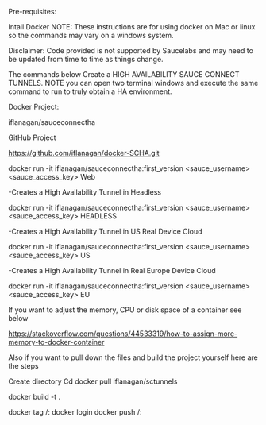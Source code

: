 
Pre-requisites:

Intall Docker
NOTE: These instructions are for using docker on Mac or linux so the commands may vary on a windows system.

Disclaimer: Code provided is not supported by Saucelabs and may need to be updated from time to time
as things change.


The commands below Create a HIGH AVAILABILITY SAUCE CONNECT TUNNELS. NOTE you can open two terminal windows and execute the same command to run to truly obtain a HA environment. 


Docker Project: 

iflanagan/sauceconnectha

GitHub Project

https://github.com/iflanagan/docker-SCHA.git
 

docker run -it iflanagan/sauceconnectha:first_version <sauce_username> <sauce_access_key> Web <TunnelIdentifierName>


-Creates a High Availability Tunnel in Headless

docker run -it iflanagan/sauceconnectha:first_version <sauce_username> <sauce_access_key> HEADLESS <TunnelIdentifierName>

-Creates a High Availability Tunnel in US Real Device Cloud

docker run -it iflanagan/sauceconnectha:first_version <sauce_username> <sauce_access_key> US <TunnelIdentifierName>

-Creates a High Availability Tunnel in Real Europe  Device Cloud

docker run -it iflanagan/sauceconnectha:first_version <sauce_username> <sauce_access_key> EU <TunnelIdentifierName>



If you want to adjust the memory, CPU or disk space of a container see below


https://stackoverflow.com/questions/44533319/how-to-assign-more-memory-to-docker-container


Also if you want to pull down the files and build the project yourself here are the steps 

Create directory
Cd <directory>
docker pull iflanagan/sctunnels

docker build -t <imagename> .

docker tag <imagename> <dockeraccount>/<Dockerproject>:<tagname>
docker login
docker push  <dockeraccount>/<Dockerproject>:<tagname>



